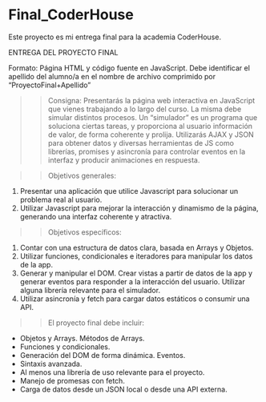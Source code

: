 # Final_CoderHouse
Este proyecto es mi entrega final para la academia CoderHouse.

ENTREGA DEL PROYECTO FINAL

Formato: 
Página HTML y código fuente en JavaScript. Debe identificar el apellido del alumno/a en el nombre de archivo comprimido por “ProyectoFinal+Apellido”

>>Consigna:
Presentarás la página web interactiva en JavaScript que vienes trabajando a lo largo del curso. La misma debe simular distintos procesos. Un “simulador” es un programa que soluciona ciertas tareas, y proporciona al usuario información de valor, de forma coherente y prolija. Utilizarás AJAX y JSON para obtener datos y diversas herramientas de JS como librerías, promises y asincronía para controlar eventos en la interfaz y producir animaciones en respuesta.

>>Objetivos generales:
1. Presentar una aplicación que utilice Javascript para solucionar un problema real al usuario.
2. Utilizar Javascript para mejorar la interacción y dinamismo de la página, generando una interfaz coherente y atractiva.

>>Objetivos específicos:
1. Contar con una estructura de datos clara, basada en Arrays y Objetos.
2. Utilizar funciones, condicionales e iteradores para manipular los datos de la app.
3. Generar y manipular el DOM. Crear vistas a partir de datos de la app y generar eventos para responder a la interacción del usuario. Utilizar alguna librería relevante para el simulador.
4. Utilizar asincronía y fetch para cargar datos estáticos o consumir una API.

>>El proyecto final debe incluir:
- Objetos y Arrays. Métodos de Arrays.
- Funciones y condicionales.
- Generación del DOM de forma dinámica. Eventos.
- Sintaxis avanzada.
- Al menos una librería de uso relevante para el proyecto.
- Manejo de promesas con fetch.
- Carga de datos desde un JSON local o desde una API externa.
